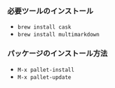 ### 必要ツールのインストール
- `brew install cask`
- `brew install multimarkdown`

### パッケージのインストール方法
- `M-x pallet-install`
- `M-x pallet-update`
